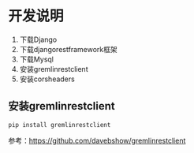# 开发说明

1. 下载Django
2. 下载djangorestframework框架
3. 下载Mysql
4. 安装gremlinrestclient
5. 安装corsheaders


## 安装gremlinrestclient

```
pip install gremlinrestclient
```

参考：<https://github.com/davebshow/gremlinrestclient>

